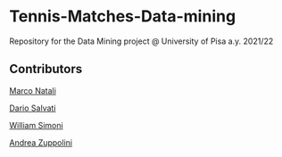 # Tennis-Matches-Data-mining
Repository for the Data Mining project @ University of Pisa a.y. 2021/22

## Contributors
[Marco Natali](m.natali10@studenti.unipi.it)

[Dario Salvati](d.salvati2@studenti.unipi.it)

[William Simoni](w.simoni@studenti.unipi.it)

[Andrea Zuppolini](a.zuppolini@studenti.unipi.it)
